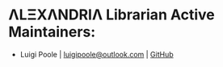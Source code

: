 # ΛLΞXΛNDRIΛ Librarian Active Maintainers:

 * Luigi Poole | <luigipoole@outlook.com> | [GitHub](luigiplr)